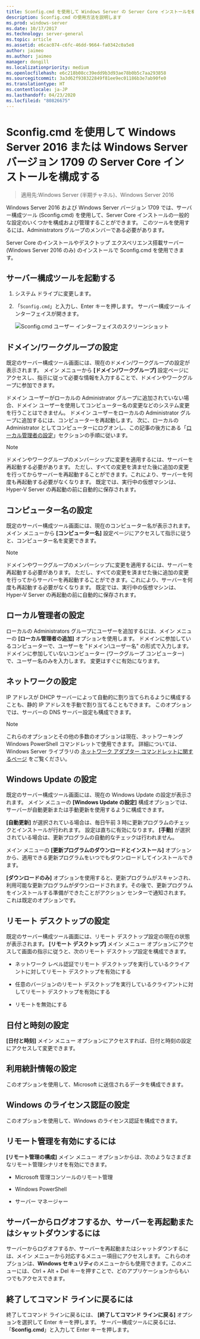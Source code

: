 ```yaml
---
title: Sconfig.cmd を使用して Windows Server の Server Core インストールを構成する
description: Sconfig.cmd の使用方法を説明します
ms.prod: windows-server
ms.date: 10/17/2017
ms.technology: server-general
ms.topic: article
ms.assetid: e6cac074-c6fc-46dd-9664-fa0342c0a5e8
author: jaimeo
ms.author: jaimeo
manager: dongill
ms.localizationpriority: medium
ms.openlocfilehash: e6c218b08cc39edd9b3d93ae78b0b5c7aa293858
ms.sourcegitcommit: 3a3d62f938322849f81ee9ec01186b3e7ab90fe0
ms.translationtype: HT
ms.contentlocale: ja-JP
ms.lasthandoff: 04/23/2020
ms.locfileid: "80826675"
---
```

# <a name="configure-a-server-core-installation-of-windows-server-2016-or-windows-server-version-1709-with-sconfigcmd"></a>Sconfig.cmd を使用して Windows Server 2016 または Windows Server バージョン 1709 の Server Core インストールを構成する

> 適用先:Windows Server (半期チャネル)、Windows Server 2016

Windows Server 2016 および Windows Server バージョン 1709 では、サーバー構成ツール (Sconfig.cmd) を使用して、Server Core インストールの一般的な設定のいくつかを構成および管理することができます。 このツールを使用するには、Administrators グループのメンバーである必要があります。

Server Core のインストールやデスクトップ エクスペリエンス搭載サーバー (Windows Server 2016 のみ) のインストールで Sconfig.cmd を使用できます。

## <a name="start-the-server-configuration-tool"></a>サーバー構成ツールを起動する

1. システム ドライブに変更します。

2. 「`Sconfig.cmd`」と入力し、Enter キーを押します。 サーバー構成ツール インターフェイスが開きます。

    ![Sconfig.cmd ユーザー インターフェイスのスクリーンショット](media/mainsconfigpage.png)

## <a name="domainworkgroup-settings"></a>ドメイン/ワークグループの設定

既定のサーバー構成ツール画面には、現在のドメイン/ワークグループの設定が表示されます。 メイン メニューから **[ドメイン/ワークグループ]** 設定ページにアクセスし、指示に従って必要な情報を入力することで、ドメインやワークグループに参加できます。

ドメイン ユーザーがローカルの Administrator グループに追加されていない場合、ドメイン ユーザーを使用してコンピューター名の変更などのシステム変更を行うことはできません。 ドメイン ユーザーをローカルの Administrator グループに追加するには、コンピューターを再起動します。 次に、ローカルの Administrator としてコンピューターにログオンし、この記事の後方にある「[ローカル管理者の設定](#local-administrator-settings)」セクションの手順に従います。

> [!NOTE]
> ドメインやワークグループのメンバーシップに変更を適用するには、サーバーを再起動する必要があります。 ただし、すべての変更を済ませた後に追加の変更を行ってからサーバーを再起動することができます。これにより、サーバーを何度も再起動する必要がなくなります。 既定では、実行中の仮想マシンは、Hyper-V Server の再起動の前に自動的に保存されます。

## <a name="computer-name-settings"></a>コンピューター名の設定

既定のサーバー構成ツール画面には、現在のコンピューター名が表示されます。 メイン メニューから **[コンピューター名]** 設定ページにアクセスして指示に従うと、コンピューター名を変更できます。

> [!NOTE]
> ドメインやワークグループのメンバーシップに変更を適用するには、サーバーを再起動する必要があります。 ただし、すべての変更を済ませた後に追加の変更を行ってからサーバーを再起動することができます。これにより、サーバーを何度も再起動する必要がなくなります。 既定では、実行中の仮想マシンは、Hyper-V Server の再起動の前に自動的に保存されます。

## <a name="local-administrator-settings"></a>ローカル管理者の設定

ローカルの Administrators グループにユーザーを追加するには、メイン メニューの **[ローカル管理者の追加]** オプションを使用します。 ドメインに参加しているコンピューターで、ユーザーを "ドメイン\ユーザー名" の形式で入力します。 ドメインに参加していないコンピューター (ワークグループ コンピューター) で、ユーザー名のみを入力します。 変更はすぐに有効になります。

## <a name="network-settings"></a>ネットワークの設定

IP アドレスが DHCP サーバーによって自動的に割り当てられるように構成することも、静的 IP アドレスを手動で割り当てることもできます。 このオプションでは、サーバーの DNS サーバー設定も構成できます。

> [!NOTE]
> これらのオプションとその他の多数のオプションは現在、ネットワーキング Windows PowerShell コマンドレットで使用できます。 詳細については、Windows Server ライブラリの [ネットワーク アダプター コマンドレットに関するページ](https://docs.microsoft.com/powershell/module/netadapter/?view=win10-ps) をご覧ください。

## <a name="windows-update-settings"></a>Windows Update の設定

既定のサーバー構成ツール画面には、現在の Windows Update の設定が表示されます。 メイン メニューの **[Windows Update の設定]** 構成オプションでは、サーバーが自動更新または手動更新を使用するように構成できます。

**[自動更新]** が選択されている場合は、毎日午前 3 時に更新プログラムのチェックとインストールが行われます。 設定は直ちに有効になります。 **[手動]** が選択されている場合は、更新プログラムの自動的なチェックは行われません。

メイン メニューの **[更新プログラムのダウンロードとインストール]** オプションから、適用できる更新プログラムをいつでもダウンロードしてインストールできます。

**[ダウンロードのみ]** オプションを使用すると、更新プログラムがスキャンされ、利用可能な更新プログラムがダウンロードされます。その後で、更新プログラムをインストールする準備ができたことがアクション センターで通知されます。 これは既定のオプションです。

## <a name="remote-desktop-settings"></a>リモート デスクトップの設定

既定のサーバー構成ツール画面には、リモート デスクトップ設定の現在の状態が表示されます。 **[リモート デスクトップ]** メイン メニュー オプションにアクセスして画面の指示に従うと、次のリモート デスクトップ設定を構成できます。

- ネットワーク レベル認証でリモート デスクトップを実行しているクライアントに対してリモート デスクトップを有効にする

- 任意のバージョンのリモート デスクトップを実行しているクライアントに対してリモート デスクトップを有効にする

- リモートを無効にする

## <a name="date-and-time-settings"></a>日付と時刻の設定

**[日付と時刻]** メイン メニュー オプションにアクセスすれば、日付と時刻の設定にアクセスして変更できます。

## <a name="telemetry-settings"></a>利用統計情報の設定

このオプションを使用して、Microsoft に送信されるデータを構成できます。

## <a name="windows-activation-settings"></a>Windows のライセンス認証の設定

このオプションを使用して、Windows のライセンス認証を構成できます。

## <a name="to-enable-remote-management"></a>リモート管理を有効にするには

**[リモート管理の構成]** メイン メニュー オプションからは、次のようなさまざまなリモート管理シナリオを有効にできます。

- Microsoft 管理コンソールのリモート管理

- Windows PowerShell

- サーバー マネージャー  

## <a name="to-log-off-restart-or-shut-down-the-server"></a>サーバーからログオフするか、サーバーを再起動またはシャットダウンするには

サーバーからログオフするか、サーバーを再起動またはシャットダウンするには、メイン メニューから対応するメニュー項目にアクセスします。 これらのオプションは、**Windows セキュリティ**のメニューからも使用できます。このメニューには、Ctrl + Alt + Del キーを押すことで、どのアプリケーションからもいつでもアクセスできます。  

## <a name="to-exit-to-the-command-line"></a>終了してコマンド ラインに戻るには
  
終了してコマンド ラインに戻るには、 **[終了してコマンド ラインに戻る]** オプションを選択して Enter キーを押します。 サーバー構成ツールに戻るには、「**Sconfig.cmd**」と入力して Enter キーを押します。
